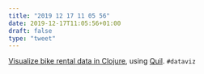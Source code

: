 ```yaml
---
title: "2019 12 17 11 05 56"
date: 2019-12-17T11:05:56+01:00
draft: false
type: "tweet"
---
```

[Visualize bike rental data in Clojure](https://functional.christmas/2019/17), using [Quil](https://github.com/quil/quil). `#dataviz`
